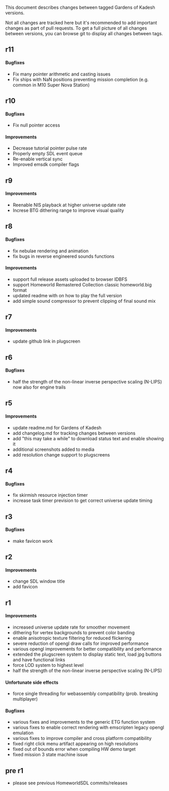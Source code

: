 This document describes changes between tagged Gardens of Kadesh versions.

Not all changes are tracked here but it's recommended to add important changes
as part of pull requests. To get a full picture of all changes between
versions, you can browse git to display all changes between tags.


## r11
#### Bugfixes
- Fix many pointer arithmetic and casting issues
- Fix ships with NaN positions preventing mission completion (e.g. common in M10 Super Nova Station)


## r10
#### Bugfixes
- Fix null pointer access

#### Improvements
- Decrease tutorial pointer pulse rate
- Properly empty SDL event queue
- Re-enable vertical sync
- Improved emsdk compiler flags


## r9
#### Improvements
- Reenable NIS playback at higher universe update rate
- Increse BTG dithering range to improve visual quality


## r8
#### Bugfixes
- fix nebulae rendering and animation
- fix bugs in reverse engineered sounds functions

#### Improvements
- support full release assets uploaded to browser IDBFS
- support Homeworld Remastered Collection classic homeworld.big format
- updated readme with on how to play the full version
- add simple sound compressor to prevent clipping of final sound mix


## r7
#### Improvements
- update github link in plugscreen


## r6
#### Bugfixes
- half the strength of the non-linear inverse perspective scaling (N-LIPS) now also for engine trails


## r5
#### Improvements
- update readme.md for Gardens of Kadesh
- add changelog.md for tracking changes between versions
- add "this may take a while" to download status text and enable showing it
- additional screenshots added to media
- add resolution change support to plugscreens


## r4
#### Bugfixes
- fix skirmish resource injection timer
- increase task timer prevision to get correct universe update timing


## r3
#### Bugfixes
- make favicon work


## r2
#### Improvements
- change SDL window title
- add favicon


## r1
#### Improvements
- increased universe update rate for smoother movement
- dithering for vertex backgrounds to prevent color banding
- enable anisotropic texture filtering for reduced flickering
- severe reduction of opengl draw calls for improved performance
- various opengl improvements for better compatibility and performance
- extended the plugscreen system to display static text, load jpg buttons and have functional links
- force LOD system to highest level
- half the strength of the non-linear inverse perspective scaling (N-LIPS)

#### Unfortunate side effects
- force single threading for webassembly compatibility (prob. breaking multiplayer)

#### Bugfixes
- various fixes and improvements to the generic ETG function system
- various fixes to enable correct rendering with emscripten legacy opengl emulation
- various fixes to improve compiler and cross platform compatibility
- fixed right click menu artifact appearing on high resolutions
- fixed out of bounds error when compiling HW demo target
- fixed mission 3 state machine issue


## pre r1
- please see previous HomeworldSDL commits/releases
